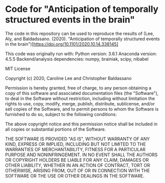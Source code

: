 # Code for "Anticipation of temporally structured events in the brain"

The code in this repository can be used to reproduce the results of (Lee, Aly, and Baldadssano. (2020). "Anticipation of temporally structured events in the brain")[https://doi.org/10.1101/2020.10.14.338145]

This code was originally run with:
Python version: 3.6.1
Anaconda version: 4.5.5
Backend/analysis dependencies: numpy, brainiak, scipy, nibabel



MIT License

Copyright (c) 2020, Caroline Lee and Christopher Baldassano

Permission is hereby granted, free of charge, to any person obtaining a copy
of this software and associated documentation files (the "Software"), to deal
in the Software without restriction, including without limitation the rights
to use, copy, modify, merge, publish, distribute, sublicense, and/or sell
copies of the Software, and to permit persons to whom the Software is
furnished to do so, subject to the following conditions:

The above copyright notice and this permission notice shall be included in all
copies or substantial portions of the Software.

THE SOFTWARE IS PROVIDED "AS IS", WITHOUT WARRANTY OF ANY KIND, EXPRESS OR
IMPLIED, INCLUDING BUT NOT LIMITED TO THE WARRANTIES OF MERCHANTABILITY,
FITNESS FOR A PARTICULAR PURPOSE AND NONINFRINGEMENT. IN NO EVENT SHALL THE
AUTHORS OR COPYRIGHT HOLDERS BE LIABLE FOR ANY CLAIM, DAMAGES OR OTHER
LIABILITY, WHETHER IN AN ACTION OF CONTRACT, TORT OR OTHERWISE, ARISING FROM,
OUT OF OR IN CONNECTION WITH THE SOFTWARE OR THE USE OR OTHER DEALINGS IN THE
SOFTWARE.